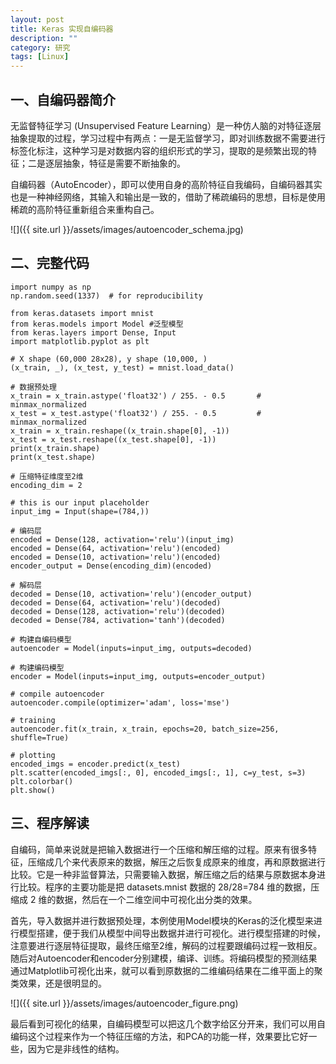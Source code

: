 ```yaml
---
layout: post
title: Keras 实现自编码器
description: ""
category: 研究
tags: [Linux]
---
```


## 一、自编码器简介
无监督特征学习 (Unsupervised Feature Learning）是一种仿人脑的对特征逐层抽象提取的过程，学习过程中有两点：一是无监督学习，即对训练数据不需要进行标签化标注，这种学习是对数据内容的组织形式的学习，提取的是频繁出现的特征；二是逐层抽象，特征是需要不断抽象的。

自编码器（AutoEncoder），即可以使用自身的高阶特征自我编码，自编码器其实也是一种神经网络，其输入和输出是一致的，借助了稀疏编码的思想，目标是使用稀疏的高阶特征重新组合来重构自己。

![]({{ site.url }}/assets/images/autoencoder_schema.jpg)

## 二、完整代码

    import numpy as np  
    np.random.seed(1337)  # for reproducibility  
      
    from keras.datasets import mnist  
    from keras.models import Model #泛型模型  
    from keras.layers import Dense, Input  
    import matplotlib.pyplot as plt  
      
    # X shape (60,000 28x28), y shape (10,000, )  
    (x_train, _), (x_test, y_test) = mnist.load_data()  
      
    # 数据预处理  
    x_train = x_train.astype('float32') / 255. - 0.5       # minmax_normalized  
    x_test = x_test.astype('float32') / 255. - 0.5         # minmax_normalized  
    x_train = x_train.reshape((x_train.shape[0], -1))  
    x_test = x_test.reshape((x_test.shape[0], -1))  
    print(x_train.shape)  
    print(x_test.shape)  
      
    # 压缩特征维度至2维  
    encoding_dim = 2  
      
    # this is our input placeholder  
    input_img = Input(shape=(784,))  
      
    # 编码层  
    encoded = Dense(128, activation='relu')(input_img)  
    encoded = Dense(64, activation='relu')(encoded)  
    encoded = Dense(10, activation='relu')(encoded)  
    encoder_output = Dense(encoding_dim)(encoded)  
      
    # 解码层  
    decoded = Dense(10, activation='relu')(encoder_output)  
    decoded = Dense(64, activation='relu')(decoded)  
    decoded = Dense(128, activation='relu')(decoded)  
    decoded = Dense(784, activation='tanh')(decoded)  
      
    # 构建自编码模型  
    autoencoder = Model(inputs=input_img, outputs=decoded)  
      
    # 构建编码模型  
    encoder = Model(inputs=input_img, outputs=encoder_output)  
      
    # compile autoencoder  
    autoencoder.compile(optimizer='adam', loss='mse')  
      
    # training  
    autoencoder.fit(x_train, x_train, epochs=20, batch_size=256, shuffle=True)  
      
    # plotting  
    encoded_imgs = encoder.predict(x_test)  
    plt.scatter(encoded_imgs[:, 0], encoded_imgs[:, 1], c=y_test, s=3)  
    plt.colorbar()  
    plt.show() 

## 三、程序解读

自编码，简单来说就是把输入数据进行一个压缩和解压缩的过程。原来有很多特征，压缩成几个来代表原来的数据，解压之后恢复成原来的维度，再和原数据进行比较。它是一种非监督算法，只需要输入数据，解压缩之后的结果与原数据本身进行比较。程序的主要功能是把 datasets.mnist 数据的 28/28=784 维的数据，压缩成 2 维的数据，然后在一个二维空间中可视化出分类的效果。

首先，导入数据并进行数据预处理，本例使用Model模块的Keras的泛化模型来进行模型搭建，便于我们从模型中间导出数据并进行可视化。进行模型搭建的时候，注意要进行逐层特征提取，最终压缩至2维，解码的过程要跟编码过程一致相反。随后对Autoencoder和encoder分别建模，编译、训练。将编码模型的预测结果通过Matplotlib可视化出来，就可以看到原数据的二维编码结果在二维平面上的聚类效果，还是很明显的。

![]({{ site.url }}/assets/images/autoencoder_figure.png)
    
最后看到可视化的结果，自编码模型可以把这几个数字给区分开来，我们可以用自编码这个过程来作为一个特征压缩的方法，和PCA的功能一样，效果要比它好一些，因为它是非线性的结构。 
